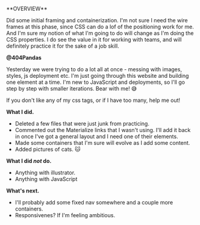 <br>
**OVERVIEW**

Did some initial framing and containerization. I'm not sure I need the wire frames at this phase, since CSS can do a lof of the positioning work for me. And I'm sure my notion of what I'm going to do will change as I'm doing the CSS properties. I do see the value in it for working with teams, and will definitely practice it for the sake of a job skill.




**@404Pandas**

Yesterday we were trying to do a lot all at once - messing with images, styles, js deployment etc. I'm just going through this website and building one element at a time. I'm new to JavaScript and deployments, so I'll go step by step with smaller iterations. Bear with me! 😅

If you don't like any of my css tags, or if I have too many, help me out!



**What I did.**

* Deleted a few files that were just junk from practicing.
* Commented out the Materialize links that I wasn't using. I'll add it back in once I've got a general layout and I need one of their elements.
* Made some containers that I'm sure will evolve as I add some content.
* Added pictures of cats. 🐱

**What I did *not* do.**

* Anything with illustrator.
* Anything with JavaScript

**What's next.**

* I'll probably add some fixed nav somewhere and a couple more containers.
* Responsivenes? If I'm feeling ambitious.